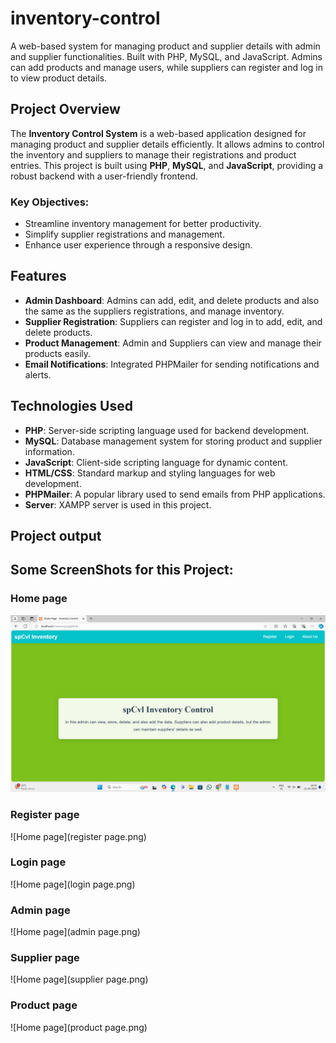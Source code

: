 # inventory-control
A web-based system for managing product and supplier details with admin and supplier functionalities. Built with PHP, MySQL, and JavaScript. Admins can add products and manage users, while suppliers can register and log in to view product details.


## Project Overview
The **Inventory Control System** is a web-based application designed for managing product and supplier details efficiently. It allows admins to control the inventory and suppliers to manage their registrations and product entries. This project is built using **PHP**, **MySQL**, and **JavaScript**, providing a robust backend with a user-friendly frontend.

### Key Objectives:
- Streamline inventory management for better productivity.
- Simplify supplier registrations and management.
- Enhance user experience through a responsive design.

## Features
- **Admin Dashboard**: Admins can add, edit, and delete products and also the same as the  suppliers registrations, and manage inventory.
- **Supplier Registration**: Suppliers can register and log in to add, edit, and delete products.
- **Product Management**: Admin and Suppliers can view and manage their products easily.
- **Email Notifications**: Integrated PHPMailer for sending notifications and alerts.

## Technologies Used
- **PHP**: Server-side scripting language used for backend development.
- **MySQL**: Database management system for storing product and supplier information.
- **JavaScript**: Client-side scripting language for dynamic content.
- **HTML/CSS**: Standard markup and styling languages for web development.
- **PHPMailer**: A popular library used to send emails from PHP applications.
-  **Server**: XAMPP server is used in this project.

## Project output
## Some ScreenShots for this Project:
### Home page
![Home page](homepage.png) 

### Register page
![Home page](register page.png)  

### Login page
![Home page](login page.png) 

### Admin page
![Home page](admin page.png)

### Supplier page
![Home page](supplier page.png)  

### Product page
![Home page](product page.png)






